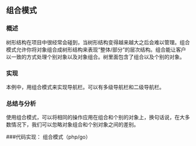 ## 组合模式

### 概述
树形结构在项目中很经常会碰到，当树形结构变得越来越大之后会难以管理。组合模式允许你将对象组合成树形结构来表现“整体/部分”的层次结构。组合能让客户以一致的方式处理个别对象以及对象组合。树里面包含了组合以及个别的对象。

### 实现
本例中，用组合模式来实现导航栏。可以有多级导航栏和二级导航栏。

### 总结与分析
使用组合模式，可以将相同的操作应用在组合和个别的对象上，换句话说，在大多数情况下，我们可以忽略对象组合和个别对象之间的差别。

###代码实现：
组合模式（php/go）